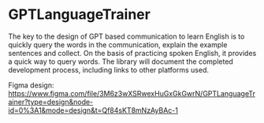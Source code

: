 # GPTLanguageTrainer
The key to the design of GPT based communication to learn English is to quickly query the words in the communication, explain the example sentences and collect. On the basis of practicing spoken English, it provides a quick way to query words. The library will document the completed development process, including links to other platforms used.


Figma design: https://www.figma.com/file/3M6z3wXSRwexHuGxGkGwrN/GPTLanguageTrainer?type=design&node-id=0%3A1&mode=design&t=Qf84sKT8mNzAyBAc-1
